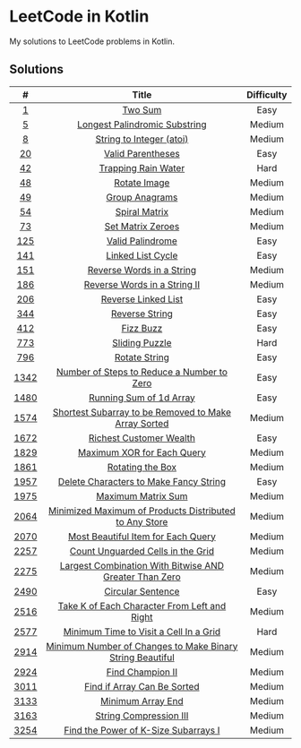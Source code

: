 # LeetCode in Kotlin

My solutions to LeetCode problems in Kotlin.

## Solutions

|                                                #                                                 |                                                                Title                                                                 | Difficulty |
|:------------------------------------------------------------------------------------------------:|:------------------------------------------------------------------------------------------------------------------------------------:|:----------:|
|                     [1](https://leetcode.com/problems/two-sum/description/)                      |                                  [Two Sum](src/main/kotlin/com/schmoczer/leetcode/_0001/TwoSum.kt)                                   |    Easy    |
|                [5](https://leetcode.com/problems/longest-palindromic-substring/)                 |             [Longest Palindromic Substring](src/main/kotlin/com/schmoczer/leetcode/_0005/LongestPalindromicSubstring.kt)             |   Medium   |
|                    [8](https://leetcode.com/problems/string-to-integer-atoi/)                    |                     [String to Integer (atoi)](src/main/kotlin/com/schmoczer/leetcode/_0008/StringToInteger.kt)                      |   Medium   |
|                      [20](https://leetcode.com/problems/valid-parentheses/)                      |                        [Valid Parentheses](src/main/kotlin/com/schmoczer/leetcode/_0020/ValidParentheses.kt)                         |    Easy    |
|                     [42](https://leetcode.com/problems/trapping-rain-water/)                     |                       [Trapping Rain Water](src/main/kotlin/com/schmoczer/leetcode/_0042/TrappingRainWater.kt)                       |    Hard    |
|                        [48](https://leetcode.com/problems/rotate-image/)                         |                             [Rotate Image](src/main/kotlin/com/schmoczer/leetcode/_0048/RotateImage.kt)                              |   Medium   |
|                       [49](https://leetcode.com/problems/group-anagrams/)                        |                           [Group Anagrams](src/main/kotlin/com/schmoczer/leetcode/_0049/GroupAnagrams.kt)                            |   Medium   |
|                        [54](https://leetcode.com/problems/spiral-matrix/)                        |                            [Spiral Matrix](src/main/kotlin/com/schmoczer/leetcode/_0054/SpiralMatrix.kt)                             |   Medium   |
|                      [73](https://leetcode.com/problems/set-matrix-zeroes/)                      |                         [Set Matrix Zeroes](src/main/kotlin/com/schmoczer/leetcode/_0073/SetMatrixZeroes.kt)                         |   Medium   |
|                      [125](https://leetcode.com/problems/valid-palindrome/)                      |                         [Valid Palindrome](src/main/kotlin/com/schmoczer/leetcode/_0125/ValidPalindrome.kt)                          |    Easy    |
|                     [141](https://leetcode.com/problems/linked-list-cycle/)                      |                         [Linked List Cycle](src/main/kotlin/com/schmoczer/leetcode/_0141/LinkedListCycle.kt)                         |    Easy    |
|                 [151](https://leetcode.com/problems/reverse-words-in-a-string/)                  |                  [Reverse Words in a String](src/main/kotlin/com/schmoczer/leetcode/_0151/ReverseWordsInString.kt)                   |   Medium   |
|                [186](https://leetcode.com/problems/reverse-words-in-a-string-ii/)                |             [Reverse Words in a String II](src/main/kotlin/com/schmoczer/leetcode/_0186/ReverseWordsInStringInPlace.kt)              |   Medium   |
|                    [206](https://leetcode.com/problems/reverse-linked-list/)                     |                       [Reverse Linked List](src/main/kotlin/com/schmoczer/leetcode/_0206/ReverseLinkedList.kt)                       |    Easy    |
|                       [344](https://leetcode.com/problems/reverse-string/)                       |                           [Reverse String](src/main/kotlin/com/schmoczer/leetcode/_0344/ReverseString.kt)                            |    Easy    |
|                         [412](https://leetcode.com/problems/fizz-buzz/)                          |                                [Fizz Buzz](src/main/kotlin/com/schmoczer/leetcode/_0412/FizzBuzz.kt)                                 |    Easy    |
|                       [773](https://leetcode.com/problems/sliding-puzzle/)                       |                           [Sliding Puzzle](src/main/kotlin/com/schmoczer/leetcode/_0773/SlidingPuzzle.kt)                            |    Hard    |
|                       [796](https://leetcode.com/problems/rotate-string/)                        |                            [Rotate String](src/main/kotlin/com/schmoczer/leetcode/_0796/RotateString.kt)                             |    Easy    |
|        [1342](https://leetcode.com/problems/number-of-steps-to-reduce-a-number-to-zero/)         |   [Number of Steps to Reduce a Number to Zero](src/main/kotlin/com/schmoczer/leetcode/_1342/NumberOfStepsToReduceANumberToZero.kt)   |    Easy    |
|                  [1480](https://leetcode.com/problems/running-sum-of-1d-array/)                  |                    [Running Sum of 1d Array](src/main/kotlin/com/schmoczer/leetcode/_1480/RunningSumOf1dArray.kt)                    |    Easy    |
|   [1574](https://leetcode.com/problems/shortest-subarray-to-be-removed-to-make-array-sorted/)    |       [Shortest Subarray to be Removed to Make Array Sorted](src/main/kotlin/com/schmoczer/leetcode/_1574/ShortestSubarray.kt)       |   Medium   |
|                  [1672](https://leetcode.com/problems/richest-customer-wealth/)                  |                   [Richest Customer Wealth](src/main/kotlin/com/schmoczer/leetcode/_1672/RichestCustomerWealth.kt)                   |    Easy    |
|                [1829](https://leetcode.com/problems/maximum-xor-for-each-query/)                 |                 [Maximum XOR for Each Query](src/main/kotlin/com/schmoczer/leetcode/_1829/MaximumXorForEachQuery.kt)                 |   Medium   |
|                     [1861](https://leetcode.com/problems/rotating-the-box/)                      |                          [Rotating the Box](src/main/kotlin/com/schmoczer/leetcode/_1861/RotatingTheBox.kt)                          |   Medium   |
|          [1957](https://leetcode.com/problems/delete-characters-to-make-fancy-string/)           |     [Delete Characters to Make Fancy String](src/main/kotlin/com/schmoczer/leetcode/_1957/DeleteCharactersToMakeFancyString.kt)      |    Easy    |
|                    [1975](https://leetcode.com/problems/maximum-matrix-sum/)                     |                        [Maximum Matrix Sum](src/main/kotlin/com/schmoczer/leetcode/_1975/MaximumMatrixSum.kt)                        |   Medium   |
|  [2064](https://leetcode.com/problems/minimized-maximum-of-products-distributed-to-any-store/)   |      [Minimized Maximum of Products Distributed to Any Store](src/main/kotlin/com/schmoczer/leetcode/_2064/MinimizedMaximum.kt)      |   Medium   |
|            [2070](https://leetcode.com/problems/most-beautiful-item-for-each-query/)             |         [Most Beautiful Item for Each Query](src/main/kotlin/com/schmoczer/leetcode/_2070/MostBeautifulItemForEachQuery.kt)          |   Medium   |
|             [2257](https://leetcode.com/problems/count-unguarded-cells-in-the-grid/)             |          [Count Unguarded Cells in the Grid](src/main/kotlin/com/schmoczer/leetcode/_2257/CountUnguardedCellsInTheGrid.kt)           |   Medium   |
|  [2275](https://leetcode.com/problems/largest-combination-with-bitwise-and-greater-than-zero/)   |     [Largest Combination With Bitwise AND Greater Than Zero](src/main/kotlin/com/schmoczer/leetcode/_2275/LargestCombination.kt)     |   Medium   |
|                     [2490](https://leetcode.com/problems/circular-sentence/)                     |                        [Circular Sentence](src/main/kotlin/com/schmoczer/leetcode/_2490/CircularSentence.kt)                         |    Easy    |
|       [2516](https://leetcode.com/problems/take-k-of-each-character-from-left-and-right/)        | [Take K of Each Character From Left and Right](src/main/kotlin/com/schmoczer/leetcode/_2516/TakeKOfEachCharacterFromLeftAndRight.kt) |   Medium   |
|          [2577](https://leetcode.com/problems/minimum-time-to-visit-a-cell-in-a-grid/)           |        [Minimum Time to Visit a Cell In a Grid](src/main/kotlin/com/schmoczer/leetcode/_2577/MinimumTimeToVisitCellInGrid.kt)        |    Hard    |
| [2914](https://leetcode.com/problems/minimum-number-of-changes-to-make-binary-string-beautiful/) |       [Minimum Number of Changes to Make Binary String Beautiful](src/main/kotlin/com/schmoczer/leetcode/_2914/MinChanges.kt)        |   Medium   |
|                     [2924](https://leetcode.com/problems/find-champion-ii/)                      |                          [Find Champion II](src/main/kotlin/com/schmoczer/leetcode/_2924/FindChampionII.kt)                          |   Medium   |
|                [3011](https://leetcode.com/problems/find-if-array-can-be-sorted/)                |                [Find if Array Can Be Sorted](src/main/kotlin/com/schmoczer/leetcode/_3011/FindIfArrayCanBeSorted.kt)                 |   Medium   |
|                     [3133](https://leetcode.com/problems/minimum-array-end/)                     |                         [Minimum Array End](src/main/kotlin/com/schmoczer/leetcode/_3133/MinimumArrayEnd.kt)                         |   Medium   |
|                  [3163](https://leetcode.com/problems/string-compression-iii/)                   |                     [String Compression III](src/main/kotlin/com/schmoczer/leetcode/_3163/StringCompression3.kt)                     |   Medium   |
|           [3254](https://leetcode.com/problems/find-the-power-of-k-size-subarrays-i/)            |         [Find the Power of K-Size Subarrays I](src/main/kotlin/com/schmoczer/leetcode/_3254/FindThePowerOfKSizeSubarrays.kt)         |   Medium   |

